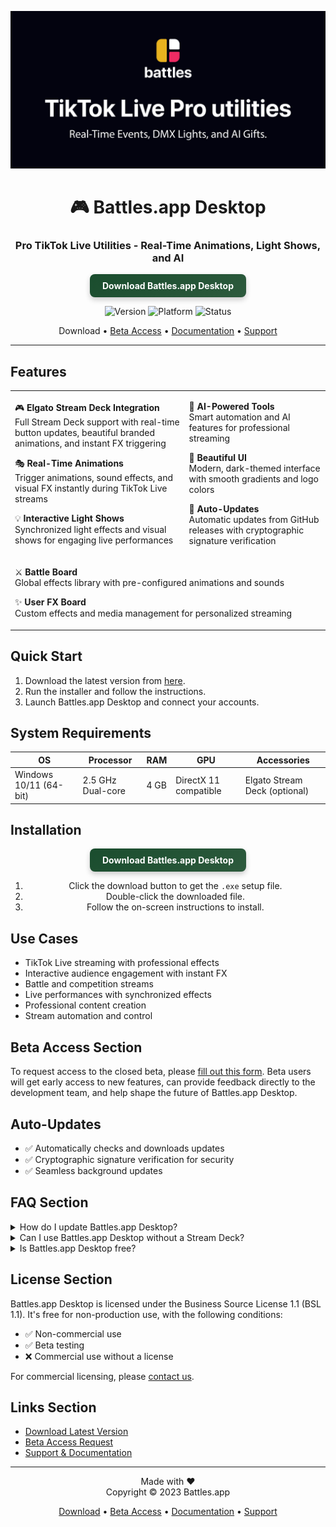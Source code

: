 <div align="center">

![Github banner](./.github/banner.jpg)
# 🎮 Battles.app Desktop
### Pro TikTok Live Utilities - Real-Time Animations, Light Shows, and AI

<a href="https://github.com/battles-app/desktop/releases/download/v0.0.16/battles.app_0.0.16_x64-setup.exe" style="display:inline-block;background-color:#1a4d2e;background-image:linear-gradient(145deg, #1a4d2e, #2d5a3d);border-radius:8px;box-shadow:0 4px 8px rgba(0,0,0,0.2);padding:10px 20px;color:#fff;font-weight:bold;text-decoration:none;">Download Battles.app Desktop</a>

![Version](https://img.shields.io/badge/version-0.0.16-blue?style=for-the-badge)
![Platform](https://img.shields.io/badge/platform-windows%2010%2F11-blueviolet?style=for-the-badge&logo=windows)
![Status](https://img.shields.io/badge/status-closed%20beta-red?style=for-the-badge)

Download • [Beta Access](#beta-access-section) • [Documentation](#) • [Support](#)

---

</div>

## Features

<table>
<tr>
<td>

🎮 **Elgato Stream Deck Integration**  
Full Stream Deck support with real-time button updates, beautiful branded animations, and instant FX triggering

🎭 **Real-Time Animations**  
Trigger animations, sound effects, and visual FX instantly during TikTok Live streams

💡 **Interactive Light Shows**  
Synchronized light effects and visual shows for engaging live performances

</td>
<td>

🤖 **AI-Powered Tools**  
Smart automation and AI features for professional streaming

🎨 **Beautiful UI**  
Modern, dark-themed interface with smooth gradients and logo colors

🔄 **Auto-Updates**  
Automatic updates from GitHub releases with cryptographic signature verification

</td>
</tr>
<tr>
<td colspan="2">

⚔️ **Battle Board**  
Global effects library with pre-configured animations and sounds

✨ **User FX Board**  
Custom effects and media management for personalized streaming

</td>
</tr>
</table>

## Quick Start

1. Download the latest version from [here](https://github.com/battles-app/desktop/releases/download/v0.0.16/battles.app_0.0.16_x64-setup.exe).
2. Run the installer and follow the instructions.
3. Launch Battles.app Desktop and connect your accounts.

## System Requirements

| OS          | Processor | RAM | GPU     | Accessories       |
|-------------|-----------|-----|---------|-------------------|
| Windows 10/11 (64-bit) | 2.5 GHz Dual-core | 4 GB | DirectX 11 compatible | Elgato Stream Deck (optional) |

## Installation

<div align="center">

<a href="https://github.com/battles-app/desktop/releases/download/v0.0.16/battles.app_0.0.16_x64-setup.exe" style="display:inline-block;background-color:#1a4d2e;background-image:linear-gradient(145deg, #1a4d2e, #2d5a3d);border-radius:8px;box-shadow:0 4px 8px rgba(0,0,0,0.2);padding:10px 20px;color:#fff;font-weight:bold;text-decoration:none;">Download Battles.app Desktop</a>

1. Click the download button to get the `.exe` setup file.
2. Double-click the downloaded file.
3. Follow the on-screen instructions to install.

</div>

## Use Cases

- TikTok Live streaming with professional effects
- Interactive audience engagement with instant FX
- Battle and competition streams
- Live performances with synchronized effects
- Professional content creation
- Stream automation and control

## Beta Access Section

To request access to the closed beta, please [fill out this form](#). Beta users will get early access to new features, can provide feedback directly to the development team, and help shape the future of Battles.app Desktop.

## Auto-Updates

- ✅ Automatically checks and downloads updates
- ✅ Cryptographic signature verification for security
- ✅ Seamless background updates

## FAQ Section

<details>
<summary>How do I update Battles.app Desktop?</summary>
Auto-updates are enabled by default. The app checks for updates on launch and silently installs them in the background.
</details>

<details>
<summary>Can I use Battles.app Desktop without a Stream Deck?</summary>
Yes, Battles.app Desktop fully functions without a Stream Deck, though having one enhances the experience with tactile control over effects.
</details>

<details>
<summary>Is Battles.app Desktop free?</summary>
Battles.app Desktop is free for non-commercial use. Commercial users should contact us for licensing details.
</details>

## License Section

Battles.app Desktop is licensed under the Business Source License 1.1 (BSL 1.1). It's free for non-production use, with the following conditions:

- ✅ Non-commercial use
- ✅ Beta testing
- ❌ Commercial use without a license

For commercial licensing, please [contact us](#).

## Links Section

- [Download Latest Version](https://github.com/battles-app/desktop/releases/download/v0.0.16/battles.app_0.0.16_x64-setup.exe)
- [Beta Access Request](#)
- [Support & Documentation](#)

<div align="center">

---

Made with ❤️  
Copyright © 2023 Battles.app

[Download](https://github.com/battles-app/desktop/releases/download/v0.0.16/battles.app_0.0.16_x64-setup.exe) • [Beta Access](#beta-access-section) • [Documentation](#) • [Support](#)

</div>